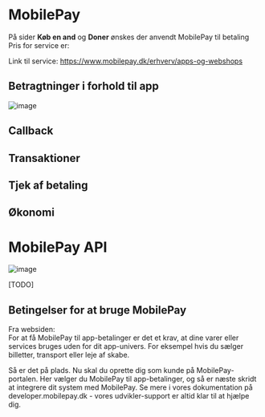 # MobilePay
På sider <b>Køb en and</b> og <b>Doner</b> ønskes der anvendt MobilePay til betaling
Pris for service er:

Link til service: https://www.mobilepay.dk/erhverv/apps-og-webshops

## Betragtninger i forhold til app
![image](https://user-images.githubusercontent.com/82814155/144023988-abaeecf5-ce41-479c-ac33-7600c95bb837.png)

## Callback

## Transaktioner
## Tjek af betaling
## Økonomi

# MobilePay API
![image](https://user-images.githubusercontent.com/82814155/144024621-28c51516-25b3-4223-9ef6-00de1303d409.png)

[TODO]

## Betingelser for at bruge MobilePay
Fra websiden:<br />
For at få MobilePay til app-betalinger er det et krav, at dine varer eller services bruges uden for dit app-univers. For eksempel hvis du sælger billetter, transport eller leje af skabe.

Så er det på plads. Nu skal du oprette dig som kunde på MobilePay-portalen. Her vælger du MobilePay til app-betalinger, og så er næste skridt at integrere dit system med MobilePay. Se mere i vores dokumentation på developer.mobilepay.dk - vores udvikler-support er altid klar til at hjælpe dig.
